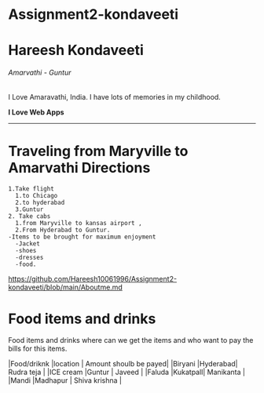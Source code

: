 # Assignment2-kondaveeti

# Hareesh Kondaveeti

###### Amarvathi - Guntur

I Love Amaravathi, India. I have lots of memories in my childhood.

**I Love Web Apps**

---
# Traveling from Maryville to Amarvathi Directions
    1.Take flight
      1.to Chicago
      2.to hyderabad
      3.Guntur
    2. Take cabs
      1.from Maryville to kansas airport ,
      2.From Hyderabad to Guntur.
    -Items to be brought for maximum enjoyment
      -Jacket
      -shoes
      -dresses
      -food.

https://github.com/Hareesh10061996/Assignment2-kondaveeti/blob/main/Aboutme.md

# Food items and drinks
Food items and drinks where can we get the items and who want to pay the bills for this items.

|Food/driknk |location | Amount shoulb be payed|
|Biryani     |Hyderabad| Rudra teja            |
|ICE cream   |Guntur   | Javeed                |
|Faluda      |Kukatpall| Manikanta             |
|Mandi       |Madhapur | Shiva krishna         |
